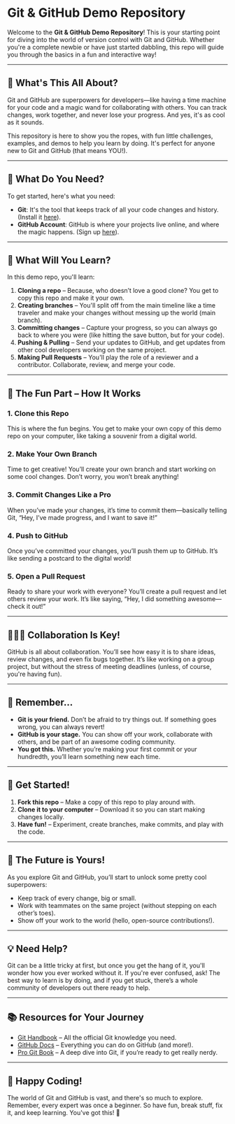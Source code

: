 # Git & GitHub Demo Repository

Welcome to the **Git & GitHub Demo Repository**! This is your starting point for diving into the world of version control with Git and GitHub. Whether you're a complete newbie or have just started dabbling, this repo will guide you through the basics in a fun and interactive way!

---

## 🚀 What's This All About?

Git and GitHub are superpowers for developers—like having a time machine for your code and a magic wand for collaborating with others. You can track changes, work together, and never lose your progress. And yes, it's as cool as it sounds.

This repository is here to show you the ropes, with fun little challenges, examples, and demos to help you learn by doing. It's perfect for anyone new to Git and GitHub (that means YOU!).

---

## 🧰 What Do You Need?

To get started, here's what you need:

- **Git**: It's the tool that keeps track of all your code changes and history. (Install it [here](https://git-scm.com/)).
- **GitHub Account**: GitHub is where your projects live online, and where the magic happens. (Sign up [here](https://github.com/)).

---

## 🌟 What Will You Learn?

In this demo repo, you'll learn:

1. **Cloning a repo** – Because, who doesn’t love a good clone? You get to copy this repo and make it your own.
2. **Creating branches** – You'll split off from the main timeline like a time traveler and make your changes without messing up the world (main branch).
3. **Committing changes** – Capture your progress, so you can always go back to where you were (like hitting the save button, but for your code).
4. **Pushing & Pulling** – Send your updates to GitHub, and get updates from other cool developers working on the same project.
5. **Making Pull Requests** – You'll play the role of a reviewer and a contributor. Collaborate, review, and merge your code.

---

## 🎉 The Fun Part – How It Works

### 1. Clone this Repo
This is where the fun begins. You get to make your own copy of this demo repo on your computer, like taking a souvenir from a digital world.

### 2. Make Your Own Branch
Time to get creative! You’ll create your own branch and start working on some cool changes. Don’t worry, you won’t break anything!

### 3. Commit Changes Like a Pro
When you’ve made your changes, it’s time to commit them—basically telling Git, “Hey, I’ve made progress, and I want to save it!”

### 4. Push to GitHub
Once you’ve committed your changes, you’ll push them up to GitHub. It’s like sending a postcard to the digital world!

### 5. Open a Pull Request
Ready to share your work with everyone? You’ll create a pull request and let others review your work. It’s like saying, “Hey, I did something awesome—check it out!”

---

## 🧑‍🤝‍🧑 Collaboration Is Key!

GitHub is all about collaboration. You’ll see how easy it is to share ideas, review changes, and even fix bugs together. It’s like working on a group project, but without the stress of meeting deadlines (unless, of course, you're having fun).

---

## 🔑 Remember...

- **Git is your friend.** Don’t be afraid to try things out. If something goes wrong, you can always revert!
- **GitHub is your stage.** You can show off your work, collaborate with others, and be part of an awesome coding community.
- **You got this.** Whether you’re making your first commit or your hundredth, you’ll learn something new each time.

---

## 🚀 Get Started!

1. **Fork this repo** – Make a copy of this repo to play around with.
2. **Clone it to your computer** – Download it so you can start making changes locally.
3. **Have fun!** – Experiment, create branches, make commits, and play with the code. 

---

## 🔮 The Future is Yours!

As you explore Git and GitHub, you’ll start to unlock some pretty cool superpowers:

- Keep track of every change, big or small.
- Work with teammates on the same project (without stepping on each other’s toes).
- Show off your work to the world (hello, open-source contributions!).

---

## 💡 Need Help?

Git can be a little tricky at first, but once you get the hang of it, you'll wonder how you ever worked without it. If you're ever confused, ask! The best way to learn is by doing, and if you get stuck, there’s a whole community of developers out there ready to help.

---

## 📚 Resources for Your Journey

- [Git Handbook](https://git-scm.com/doc) – All the official Git knowledge you need.
- [GitHub Docs](https://docs.github.com/en/github) – Everything you can do on GitHub (and more!).
- [Pro Git Book](https://git-scm.com/book/en/v2) – A deep dive into Git, if you’re ready to get really nerdy.

---

## 🎉 Happy Coding! 

The world of Git and GitHub is vast, and there's so much to explore. Remember, every expert was once a beginner. So have fun, break stuff, fix it, and keep learning. You've got this! 🌟

